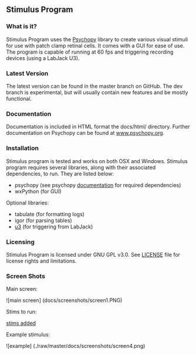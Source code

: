 ## Stimulus Program

### What is it?

Stimulus Program uses the [Psychopy](www.psychopy.org) library to create
various visual stimuli for use with patch clamp retinal cells. It comes with 
a GUI for ease of use. The program is capable of running at 60 fps and 
triggering recording devices (using a LabJack U3).

### Latest Version

The latest version can be found in the master branch on GitHub. The dev 
branch is experimental, but will usually  contain new features and be mostly
functional.

### Documentation

Documentation is included in HTML format the docs/html/ directory. Further
documentation on Psychopy can be found at www.psychopy.org.

### Installation

Stimulus program is tested and works on both OSX and Windows. Stimulus
program requires several libraries, along with their associated dependencies,
to run. They are listed below:

- psychopy (see psychopy [documentation](http://www.psychopy.org/documentation.html) for required dependencies)
- wxPython (for GUI)

Optional libraries:

- tabulate (for formatting logs)
- igor (for parsing tables)
- [u3](https://labjack.com/support/software/examples/ud/labjackpython) (for 
triggering from LabJack)

### Licensing

Stimulus Program is licensed under GNU GPL v3.0. See [LICENSE](LICENSE.md)
file for license rights and limitations.

### Screen Shots

Main screen:

![main screen] (docs/screenshots/screen1.PNG)

Stims to run:

[stims added](docs/screenshots/screen3.png)

Example stimulus:

![example] (./raw/master/docs/screenshots/screen4.png)